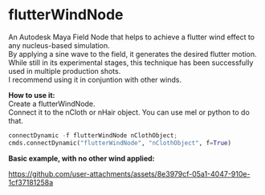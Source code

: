 # flutterWindNode

An Autodesk Maya Field Node that helps to achieve a flutter wind effect to any nucleus-based simulation.  
By applying a sine wave to the field, it generates the desired flutter motion.  
While still in its experimental stages, this technique has been successfully used in multiple production shots.  
I recommend using it in conjuntion with other winds.


**How to use it:**  
Create a flutterWindNode.  
Connect it to the nCloth or nHair object. You can use mel or python to do that.  
```python
connectDynamic -f flutterWindNode nClothObject;   
cmds.connectDynamic("flutterWindNode", "nClothObject", f=True) 
```

**Basic example, with no other wind applied:**  

https://github.com/user-attachments/assets/8e3979cf-05a1-4047-910e-1cf37181258a
